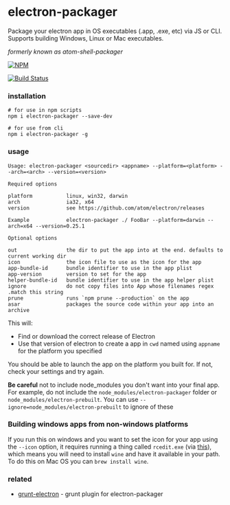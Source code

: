 # electron-packager

Package your electron app in OS executables (.app, .exe, etc) via JS or CLI. Supports building Windows, Linux or Mac executables.

*formerly known as atom-shell-packager*

[![NPM](https://nodei.co/npm/electron-packager.png)](https://nodei.co/npm/electron-packager/)

[![Build Status](https://travis-ci.org/maxogden/electron-packager.svg?branch=master)](https://travis-ci.org/maxogden/electron-packager)

### installation

```
# for use in npm scripts
npm i electron-packager --save-dev

# for use from cli
npm i electron-packager -g
```

### usage

```
Usage: electron-packager <sourcedir> <appname> --platform=<platform> --arch=<arch> --version=<version>
  
Required options

platform           linux, win32, darwin
arch               ia32, x64
version            see https://github.com/atom/electron/releases
                  
Example            electron-packager ./ FooBar --platform=darwin --arch=x64 --version=0.25.1

Optional options

out                the dir to put the app into at the end. defaults to current working dir
icon               the icon file to use as the icon for the app
app-bundle-id      bundle identifier to use in the app plist
app-version        version to set for the app
helper-bundle-id   bundle identifier to use in the app helper plist
ignore             do not copy files into App whose filenames regex .match this string
prune              runs `npm prune --production` on the app
asar               packages the source code within your app into an archive
```

This will:

- Find or download the correct release of Electron
- Use that version of electron to create a app in `cwd` named using `appname` for the platform you specified

You should be able to launch the app on the platform you built for. If not, check your settings and try again.

**Be careful** not to include node_modules you don't want into your final app. For example, do not include the `node_modules/electron-packager` folder or `node_modules/electron-prebuilt`. You can use `--ignore=node_modules/electron-prebuilt` to ignore of these

### Building windows apps from non-windows platforms

If you run this on windows and you want to set the icon for your app using the `--icon` option, it requires running a thing called `rcedit.exe` (via [this](https://github.com/atom/node-rcedit)), which means you will need to install `wine` and have it available in your path. To do this on Mac OS you can `brew install wine`.

### related

- [grunt-electron](https://github.com/sindresorhus/grunt-electron) - grunt plugin for electron-packager
